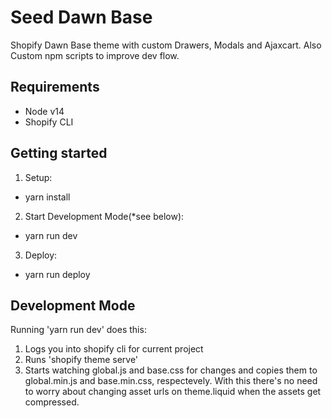 # Seed Dawn Base

Shopify Dawn Base theme with custom Drawers, Modals and Ajaxcart. Also Custom npm scripts to improve dev flow.

## Requirements

- Node v14
- Shopify CLI

## Getting started

1. Setup:
  - yarn install 

2. Start Development Mode(*see below):
  - yarn run dev

3. Deploy:
  - yarn run deploy

## Development Mode
Running 'yarn run dev' does this:
  1. Logs you into shopify cli for current project
  2. Runs 'shopify theme serve'
  3. Starts watching global.js and base.css for changes and copies
  them to global.min.js and base.min.css, respectevely. With this there's no need to worry about changing asset urls on theme.liquid when the assets get compressed.